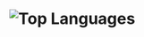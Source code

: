 <h1 align="center>Hi, I'm Tristan</h1>

<p align="center">
  <img src="https://github-readme-stats.vercel.app/api/top-langs/?username=tlannigan&hide=html&theme=onedark" alt="Top Languages" />
</p>
